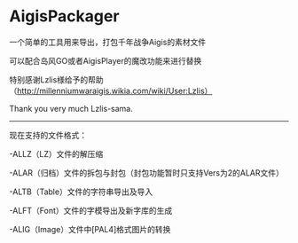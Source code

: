 # AigisPackager
一个简单的工具用来导出，打包千年战争Aigis的素材文件

可以配合岛风GO或者AigisPlayer的魔改功能来进行替换

特别感谢Lzlis様给予的帮助（http://millenniumwaraigis.wikia.com/wiki/User:Lzlis）

Thank you very much Lzlis-sama.


---

现在支持的文件格式：

-ALLZ（LZ）文件的解压缩

-ALAR（归档）文件的拆包与封包（封包功能暂时只支持Vers为2的ALAR文件）

-ALTB（Table）文件的字符串导出及导入

-ALFT（Font）文件的字模导出及新字库的生成

-ALIG（Image）文件中[PAL4]格式图片的转换
